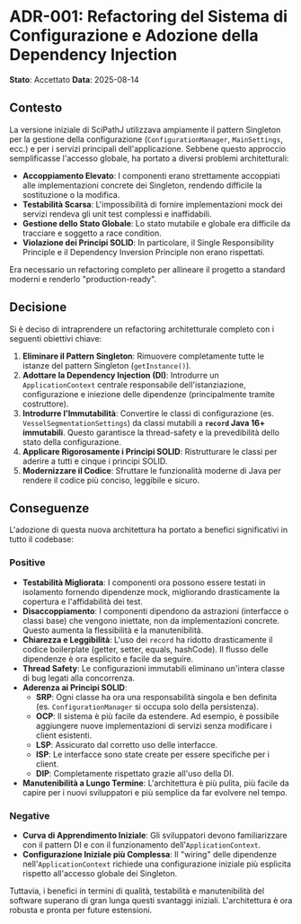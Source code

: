 # ADR-001: Refactoring del Sistema di Configurazione e Adozione della Dependency Injection

**Stato**: Accettato
**Data**: 2025-08-14

## Contesto

La versione iniziale di SciPathJ utilizzava ampiamente il pattern Singleton per la gestione della configurazione (`ConfigurationManager`, `MainSettings`, ecc.) e per i servizi principali dell'applicazione. Sebbene questo approccio semplificasse l'accesso globale, ha portato a diversi problemi architetturali:

*   **Accoppiamento Elevato**: I componenti erano strettamente accoppiati alle implementazioni concrete dei Singleton, rendendo difficile la sostituzione o la modifica.
*   **Testabilità Scarsa**: L'impossibilità di fornire implementazioni mock dei servizi rendeva gli unit test complessi e inaffidabili.
*   **Gestione dello Stato Globale**: Lo stato mutabile e globale era difficile da tracciare e soggetto a race condition.
*   **Violazione dei Principi SOLID**: In particolare, il Single Responsibility Principle e il Dependency Inversion Principle non erano rispettati.

Era necessario un refactoring completo per allineare il progetto a standard moderni e renderlo "production-ready".

## Decisione

Si è deciso di intraprendere un refactoring architetturale completo con i seguenti obiettivi chiave:

1.  **Eliminare il Pattern Singleton**: Rimuovere completamente tutte le istanze del pattern Singleton (`getInstance()`).
2.  **Adottare la Dependency Injection (DI)**: Introdurre un `ApplicationContext` centrale responsabile dell'istanziazione, configurazione e iniezione delle dipendenze (principalmente tramite costruttore).
3.  **Introdurre l'Immutabilità**: Convertire le classi di configurazione (es. `VesselSegmentationSettings`) da classi mutabili a **`record` Java 16+ immutabili**. Questo garantisce la thread-safety e la prevedibilità dello stato della configurazione.
4.  **Applicare Rigorosamente i Principi SOLID**: Ristrutturare le classi per aderire a tutti e cinque i principi SOLID.
5.  **Modernizzare il Codice**: Sfruttare le funzionalità moderne di Java per rendere il codice più conciso, leggibile e sicuro.

## Conseguenze

L'adozione di questa nuova architettura ha portato a benefici significativi in tutto il codebase:

### Positive

*   **Testabilità Migliorata**: I componenti ora possono essere testati in isolamento fornendo dipendenze mock, migliorando drasticamente la copertura e l'affidabilità dei test.
*   **Disaccoppiamento**: I componenti dipendono da astrazioni (interfacce o classi base) che vengono iniettate, non da implementazioni concrete. Questo aumenta la flessibilità e la manutenibilità.
*   **Chiarezza e Leggibilità**: L'uso dei `record` ha ridotto drasticamente il codice boilerplate (getter, setter, equals, hashCode). Il flusso delle dipendenze è ora esplicito e facile da seguire.
*   **Thread Safety**: Le configurazioni immutabili eliminano un'intera classe di bug legati alla concorrenza.
*   **Aderenza ai Principi SOLID**:
    *   **SRP**: Ogni classe ha ora una responsabilità singola e ben definita (es. `ConfigurationManager` si occupa solo della persistenza).
    *   **OCP**: Il sistema è più facile da estendere. Ad esempio, è possibile aggiungere nuove implementazioni di servizi senza modificare i client esistenti.
    *   **LSP**: Assicurato dal corretto uso delle interfacce.
    *   **ISP**: Le interfacce sono state create per essere specifiche per i client.
    *   **DIP**: Completamente rispettato grazie all'uso della DI.
*   **Manutenibilità a Lungo Termine**: L'architettura è più pulita, più facile da capire per i nuovi sviluppatori e più semplice da far evolvere nel tempo.

### Negative

*   **Curva di Apprendimento Iniziale**: Gli sviluppatori devono familiarizzare con il pattern DI e con il funzionamento dell'`ApplicationContext`.
*   **Configurazione Iniziale più Complessa**: Il "wiring" delle dipendenze nell'`ApplicationContext` richiede una configurazione iniziale più esplicita rispetto all'accesso globale dei Singleton.

Tuttavia, i benefici in termini di qualità, testabilità e manutenibilità del software superano di gran lunga questi svantaggi iniziali. L'architettura è ora robusta e pronta per future estensioni.